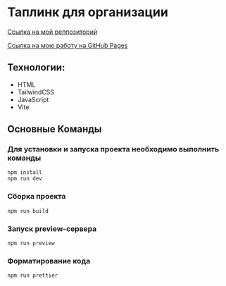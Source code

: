 # Таплинк для организации

[Ссылка на мой реппозиторий](https://github.com/AskonaLi/taplink-of-organisation)

[Ссылка на мою работу на GitHub Pages](https://askonali.github.io/taplink-of-organisation)

## Технологии:
- HTML
- TailwindCSS
- JavaScript
- Vite

## Основные Команды

### Для установки и запуска проекта необходимо выполнить команды
```shell
npm install
npm run dev
```

### Сборка проекта
```shell
npm run build
```

### Запуск preview-сервера
```shell
npm run preview
```

### Форматирование кода
```shell
npm run prettier
```
